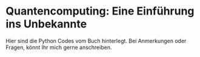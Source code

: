 # Quantencomputing: Eine Einführung ins Unbekannte
Hier sind die Python Codes vom Buch hinterlegt. Bei Anmerkungen oder Fragen, könnt Ihr mich gerne anschreiben.
